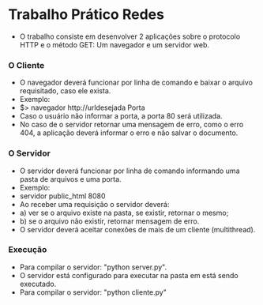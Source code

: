 # Trabalho Prático Redes

* O trabalho consiste em desenvolver 2 aplicações sobre o protocolo HTTP e o método GET: Um navegador e um servidor web.

### O Cliente

* O navegador deverá funcionar por linha de comando e baixar o arquivo requisitado, caso ele exista.
* Exemplo:
* $> navegador http://urldesejada Porta
* Caso o usuário não informar a porta, a porta 80 será utilizada.
* No caso de o servidor retornar uma mensagem de erro, como o erro 404, a aplicação deverá informar o erro e não salvar o documento.

### O Servidor

* O servidor deverá funcionar por linha de comando informando uma pasta de arquivos e uma porta.
* Exemplo:
* servidor public_html 8080
* Ao receber uma requisição o servidor deverá:
* a) ver se o arquivo existe na pasta, se existir, retornar o mesmo;
* b) se o arquivo não existir, retornar mensagem de erro.
* O servidor deverá aceitar conexões de mais de um cliente (multithread).

### Execução

* Para compilar o servidor: "python server.py".
* O servidor está configurado para executar na pasta em está sendo executado.
* Para compilar o servidor: "python cliente.py"
